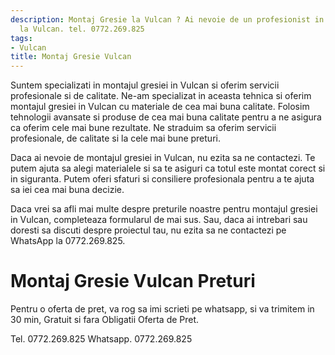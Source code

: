 ```yaml
---
description: Montaj Gresie la Vulcan ? Ai nevoie de un profesionist in Montaj Gresie
  la Vulcan. tel. 0772.269.825
tags:
- Vulcan
title: Montaj Gresie Vulcan
---
```



Suntem specializati in montajul gresiei in Vulcan si oferim servicii profesionale si de calitate. Ne-am specializat in aceasta tehnica si oferim montajul gresiei in Vulcan cu materiale de cea mai buna calitate. Folosim tehnologii avansate si produse de cea mai buna calitate pentru a ne asigura ca oferim cele mai bune rezultate. Ne straduim sa oferim servicii profesionale, de calitate si la cele mai bune preturi.

Daca ai nevoie de montajul gresiei in Vulcan, nu ezita sa ne contactezi. Te putem ajuta sa alegi materialele si sa te asiguri ca totul este montat corect si in siguranta. Putem oferi sfaturi si consiliere profesionala pentru a te ajuta sa iei cea mai buna decizie.

Daca vrei sa afli mai multe despre preturile noastre pentru montajul gresiei in Vulcan, completeaza formularul de mai sus. Sau, daca ai intrebari sau doresti sa discuti despre proiectul tau, nu ezita sa ne contactezi pe WhatsApp la 0772.269.825.

# Montaj Gresie Vulcan Preturi
Pentru o oferta de pret, va rog sa imi scrieti pe whatsapp, si va trimitem in 30 min, Gratuit si fara Obligatii Oferta de Pret.

Tel. 0772.269.825
Whatsapp. 0772.269.825